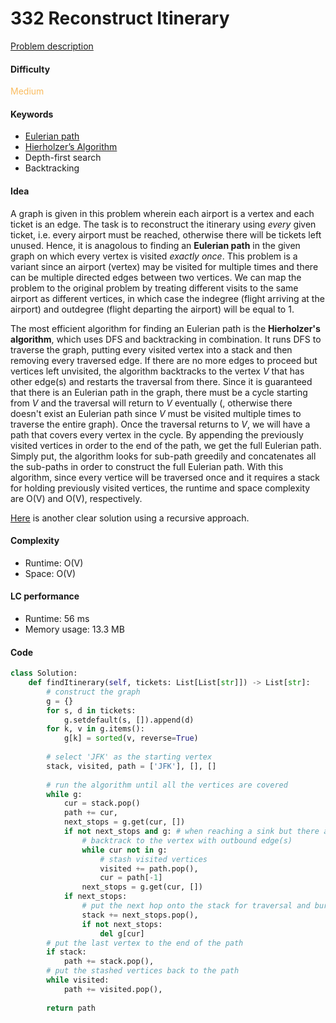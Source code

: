 332 Reconstruct Itinerary 
=======================
[Problem description](https://leetcode.com/problems/reconstruct-itinerary/)

#### Difficulty
<span style="color:#FABC60">Medium</span>

#### Keywords
- [Eulerian path](https://www.geeksforgeeks.org/eulerian-path-and-circuit/)
- [Hierholzer’s Algorithm](https://www.geeksforgeeks.org/hierholzers-algorithm-directed-graph/)
- Depth-first search
- Backtracking
  
#### Idea
A graph is given in this problem wherein each airport is a vertex and each ticket is an edge. The task is to reconstruct the itinerary using *every* given ticket, i.e. every airport must be reached, otherwise there will be tickets left unused. Hence, it is anagolous to finding an **Eulerian path** in the given graph on which every vertex is visited *exactly once*. This problem is a variant since an airport (vertex) may be visited for multiple times and there can be multiple directed edges between two vertices. We can map the problem to the original problem by treating different visits to the same airport as different vertices, in which case the indegree (flight arriving at the airport) and outdegree (flight departing the airport) will be equal to 1. 

The most efficient algorithm for finding an Eulerian path is the **Hierholzer's algorithm**, which uses DFS and backtracking in combination. It runs DFS to traverse the graph, putting every visited vertex into a stack and then removing every traversed edge. If there are no more edges to proceed but vertices left unvisited, the algorithm backtracks to the vertex *V* that has other edge(s) and restarts the traversal from there. Since it is guaranteed that there is an Eulerian path in the graph, there must be a cycle starting from *V* and the traversal will return to *V* eventually (, otherwise there doesn't exist an Eulerian path since *V* must be visited multiple times to traverse the entire graph). Once the traversal returns to *V*, we will have a path that covers every vertex in the cycle. By appending the previously visited vertices in order to the end of the path, we get the full Eulerian path. Simply put, the algorithm looks for sub-path greedily and concatenates all the sub-paths in order to construct the full Eulerian path. With this algorithm, since every vertice will be traversed once and it requires a stack for holding previously visited vertices, the runtime and space complexity are O(V) and O(V), respectively. 

[Here](https://leetcode.com/problems/reconstruct-itinerary/discuss/78825/Clear-Python-DFS) is another clear solution using a recursive approach. 

#### Complexity
- Runtime: O(V)
- Space: O(V)
  
#### LC performance
- Runtime: 56 ms
- Memory usage: 13.3 MB

#### Code
```python
class Solution:
    def findItinerary(self, tickets: List[List[str]]) -> List[str]:
        # construct the graph
        g = {}
        for s, d in tickets:
            g.setdefault(s, []).append(d)
        for k, v in g.items():
            g[k] = sorted(v, reverse=True)
        
        # select 'JFK' as the starting vertex
        stack, visited, path = ['JFK'], [], []
        
        # run the algorithm until all the vertices are covered
        while g:
            cur = stack.pop()
            path += cur, 
            next_stops = g.get(cur, [])
            if not next_stops and g: # when reaching a sink but there are still vertices uncovered
                # backtrack to the vertex with outbound edge(s)
                while cur not in g:
                    # stash visited vertices
                    visited += path.pop(),
                    cur = path[-1]
                next_stops = g.get(cur, [])
            if next_stops:
                # put the next hop onto the stack for traversal and burn the bridge
                stack += next_stops.pop(),
                if not next_stops:
                    del g[cur]
        # put the last vertex to the end of the path
        if stack:
            path += stack.pop(),
        # put the stashed vertices back to the path
        while visited:
            path += visited.pop(),
        
        return path
```